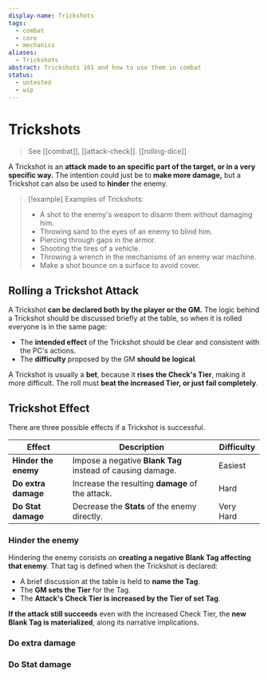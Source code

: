 ```yaml
---
display-name: Trickshots
tags:
  - combat
  - core
  - mechanics
aliases:
  - Trickshots
abstract: Trickshots 101 and how to use them in combat
status:
  - untested
  - wip
---
```

# Trickshots
> See [[combat]], [[attack-check]]. [[rolling-dice]]

A Trickshot is an **attack made to an specific part of the target, or in a very specific way.** The intention could just be to **make more damage,** but a Trickshot can also be used to **hinder** the enemy. 

> [!example] Examples of Trickshots:
> - A shot to the enemy's weapon to disarm them without damaging him.
> - Throwing sand to the eyes of an enemy to blind him.
> - Piercing through gaps in the armor.
> - Shooting the tires of a vehicle.
> - Throwing a wrench in the mechanisms of an enemy war machine.
> - Make a shot bounce on a surface to avoid cover.

## Rolling a Trickshot Attack
A Trickshot **can be declared both by the player or the GM.** The logic behind a Trickshot should be discussed briefly at the table, so when it is rolled everyone is in the same page:
- The **intended effect** of the Trickshot should be clear and consistent with the PC's actions.
- The **difficulty** proposed by the GM **should be logical**.

A Trickshot is usually a **bet**, because it **rises the Check's Tier**, making it more difficult. The roll must **beat the increased Tier, or just fail completely**.

## Trickshot Effect
There are three possible effects if a Trickshot is successful.

| Effect               | Description                                                | Difficulty |
| -------------------- | ---------------------------------------------------------- | ---------- |
| **Hinder the enemy** | Impose a negative **Blank Tag** instead of causing damage. | Easiest    |
| **Do extra damage**  | Increase the resulting **damage** of the attack.           | Hard       |
| **Do Stat damage**   | Decrease the **Stats** of the enemy directly.              | Very Hard  |
### Hinder the enemy
Hindering the enemy consists on **creating a negative Blank Tag affecting that enemy**. That tag is defined when the Trickshot is declared:
- A brief discussion at the table is held to **name the Tag**.
- The **GM sets the Tier** for the Tag.
- The **Attack's Check Tier is increased by the Tier of set Tag**.

**If the attack still succeeds** even with the increased Check Tier, the **new Blank Tag is materialized**, along its narrative implications.

### Do extra damage

### Do Stat damage